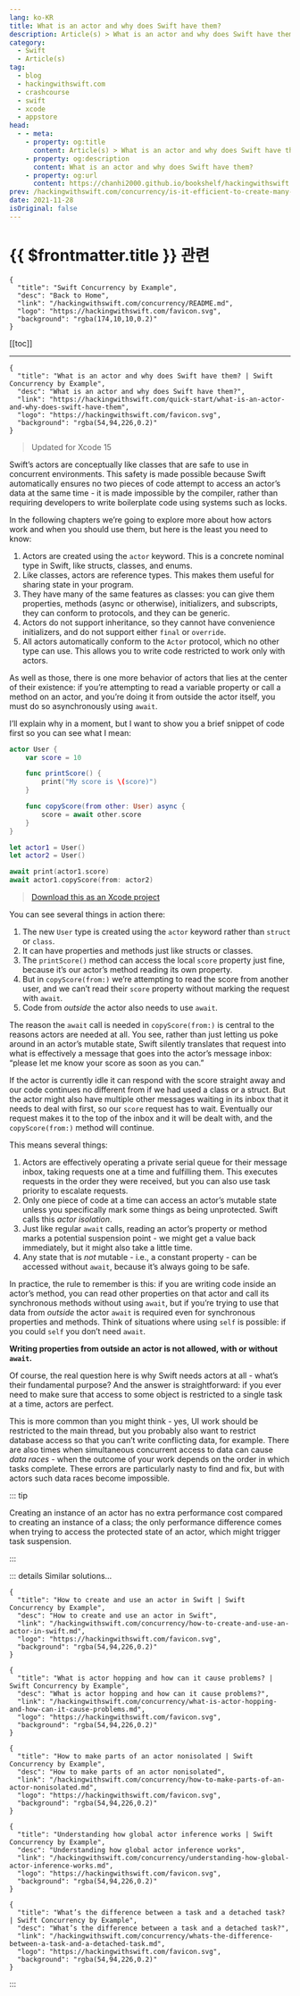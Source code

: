 ```yaml
---
lang: ko-KR
title: What is an actor and why does Swift have them?
description: Article(s) > What is an actor and why does Swift have them?
category:
  - Swift
  - Article(s)
tag: 
  - blog
  - hackingwithswift.com
  - crashcourse
  - swift
  - xcode
  - appstore
head:
  - - meta:
    - property: og:title
      content: Article(s) > What is an actor and why does Swift have them?
    - property: og:description
      content: What is an actor and why does Swift have them?
    - property: og:url
      content: https://chanhi2000.github.io/bookshelf/hackingwithswift.com/what-is-an-actor-and-why-does-swift-have-them.html
prev: /hackingwithswift.com/concurrency/is-it-efficient-to-create-many-tasks.md
date: 2021-11-28
isOriginal: false
---
```


# {{ $frontmatter.title }} 관련

```component VPCard
{
  "title": "Swift Concurrency by Example",
  "desc": "Back to Home",
  "link": "/hackingwithswift.com/concurrency/README.md",
  "logo": "https://hackingwithswift.com/favicon.svg",
  "background": "rgba(174,10,10,0.2)"
}
```

[[toc]]

---

```component VPCard
{
  "title": "What is an actor and why does Swift have them? | Swift Concurrency by Example",
  "desc": "What is an actor and why does Swift have them?",
  "link": "https://hackingwithswift.com/quick-start/what-is-an-actor-and-why-does-swift-have-them", 
  "logo": "https://hackingwithswift.com/favicon.svg",
  "background": "rgba(54,94,226,0.2)"
}
```

> Updated for Xcode 15

Swift’s actors are conceptually like classes that are safe to use in concurrent environments. This safety is made possible because Swift automatically ensures no two pieces of code attempt to access an actor’s data at the same time - it is made impossible by the compiler, rather than requiring developers to write boilerplate code using systems such as locks.

In the following chapters we’re going to explore more about how actors work and when you should use them, but here is the least you need to know:

1. Actors are created using the `actor` keyword. This is a concrete nominal type in Swift, like structs, classes, and enums.
2. Like classes, actors are reference types. This makes them useful for sharing state in your program.
3. They have many of the same features as classes: you can give them properties, methods (async or otherwise), initializers, and subscripts, they can conform to protocols, and they can be generic.
4. Actors do not support inheritance, so they cannot have convenience initializers, and do not support either `final` or `override`.
5. All actors automatically conform to the `Actor` protocol, which no other type can use. This allows you to write code restricted to work only with actors.

As well as those, there is one more behavior of actors that lies at the center of their existence: if you’re attempting to read a variable property or call a method on an actor, and you’re doing it from outside the actor itself, you must do so asynchronously using `await`.

I’ll explain why in a moment, but I want to show you a brief snippet of code first so you can see what I mean:

```swift
actor User {
    var score = 10

    func printScore() {
        print("My score is \(score)")
    }

    func copyScore(from other: User) async {
        score = await other.score
    }
}

let actor1 = User()
let actor2 = User()

await print(actor1.score)
await actor1.copyScore(from: actor2)
```

> [<VPIcon icon="fas fa-file-zipper"/>Download this as an Xcode project](https://hackingwithswift.com/files/projects/concurrency/what-is-an-actor-and-why-does-swift-have-them-1.zip)

You can see several things in action there:

1. The new `User` type is created using the `actor` keyword rather than `struct` or `class`.
2. It can have properties and methods just like structs or classes.
3. The `printScore()` method can access the local `score` property just fine, because it’s our actor’s method reading its own property.
4. But in `copyScore(from:)` we’re attempting to read the score from another user, and we can’t read their `score` property without marking the request with `await`.
5. Code from *outside* the actor also needs to use `await`.

The reason the `await` call is needed in `copyScore(from:)` is central to the reasons actors are needed at all. You see, rather than just letting us poke around in an actor’s mutable state, Swift silently translates that request into what is effectively a message that goes into the actor’s message inbox: “please let me know your score as soon as you can.”

If the actor is currently idle it can respond with the score straight away and our code continues no different from if we had used a class or a struct. But the actor might also have multiple other messages waiting in its inbox that it needs to deal with first, so our `score` request has to wait. Eventually our request makes it to the top of the inbox and it will be dealt with, and the `copyScore(from:)` method will continue.

This means several things:

1. Actors are effectively operating a private serial queue for their message inbox, taking requests one at a time and fulfilling them. This executes requests in the order they were received, but you can also use task priority to escalate requests.
2. Only one piece of code at a time can access an actor’s mutable state unless you specifically mark some things as being unprotected. Swift calls this *actor isolation*.
3. Just like regular `await` calls, reading an actor’s property or method marks a potential suspension point - we might get a value back immediately, but it might also take a little time.
4. Any state that is *not* mutable - i.e., a constant property - can be accessed without `await`, because it’s always going to be safe.

In practice, the rule to remember is this: if you are writing code inside an actor’s method, you can read other properties on that actor and call its synchronous methods without using `await`, but if you’re trying to use that data from *outside* the actor `await` is required even for synchronous properties and methods. Think of situations where using `self` is possible: if you could `self` you don’t need `await`. 

**Writing properties from outside an actor is not allowed, with or without `await`.**

Of course, the real question here is why Swift needs actors at all - what’s their fundamental purpose? And the answer is straightforward: if you ever need to make sure that access to some object is restricted to a single task at a time, actors are perfect.

This is more common than you might think - yes, UI work should be restricted to the main thread, but you probably also want to restrict database access so that you can’t write conflicting data, for example. There are also times when simultaneous concurrent access to data can cause *data races* - when the outcome of your work depends on the order in which tasks complete. These errors are particularly nasty to find and fix, but with actors such data races become impossible.

::: tip

Creating an instance of an actor has no extra performance cost compared to creating an instance of a class; the only performance difference comes when trying to access the protected state of an actor, which might trigger task suspension.

:::

::: details Similar solutions…

```component VPCard
{
  "title": "How to create and use an actor in Swift | Swift Concurrency by Example",
  "desc": "How to create and use an actor in Swift",
  "link": "/hackingwithswift.com/concurrency/how-to-create-and-use-an-actor-in-swift.md",
  "logo": "https://hackingwithswift.com/favicon.svg",
  "background": "rgba(54,94,226,0.2)"
}
```

```component VPCard
{
  "title": "What is actor hopping and how can it cause problems? | Swift Concurrency by Example",
  "desc": "What is actor hopping and how can it cause problems?",
  "link": "/hackingwithswift.com/concurrency/what-is-actor-hopping-and-how-can-it-cause-problems.md",
  "logo": "https://hackingwithswift.com/favicon.svg",
  "background": "rgba(54,94,226,0.2)"
}
```

```component VPCard
{
  "title": "How to make parts of an actor nonisolated | Swift Concurrency by Example",
  "desc": "How to make parts of an actor nonisolated",
  "link": "/hackingwithswift.com/concurrency/how-to-make-parts-of-an-actor-nonisolated.md",
  "logo": "https://hackingwithswift.com/favicon.svg",
  "background": "rgba(54,94,226,0.2)"
}
```

```component VPCard
{
  "title": "Understanding how global actor inference works | Swift Concurrency by Example",
  "desc": "Understanding how global actor inference works",
  "link": "/hackingwithswift.com/concurrency/understanding-how-global-actor-inference-works.md",
  "logo": "https://hackingwithswift.com/favicon.svg",
  "background": "rgba(54,94,226,0.2)"
}
```

```component VPCard
{
  "title": "What’s the difference between a task and a detached task? | Swift Concurrency by Example",
  "desc": "What’s the difference between a task and a detached task?",
  "link": "/hackingwithswift.com/concurrency/whats-the-difference-between-a-task-and-a-detached-task.md",
  "logo": "https://hackingwithswift.com/favicon.svg",
  "background": "rgba(54,94,226,0.2)"
}
```

:::

